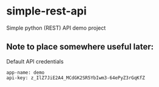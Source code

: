 # simple-rest-api
Simple python (REST) API demo project

## Note to place somewhere useful later:
Default API credentials
```
app-name: demo
api-key: z_IlZ7JiE2A4_MCdGK2SR5YbIwm3-64ePyZ3rGqKfZ
```